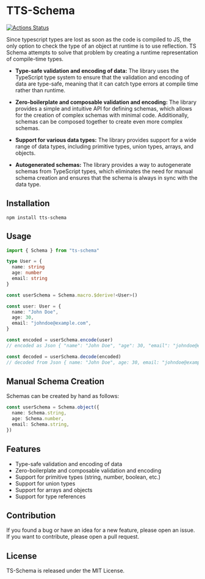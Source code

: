# TTS-Schema

[![Actions Status](https://github.com/tusharmath/ts-schema/workflows/ci/badge.svg)](https://github.com/tusharmath/ts-schema/actions)

Since typescript types are lost as soon as the code is compiled to JS, the only option to check the type of an object at runtime is to use reflection. TS Schema attempts to solve that problem by creating a runtime representation of compile-time types.

- **Type-safe validation and encoding of data:** The library uses the TypeScript type system to ensure that the validation and encoding of data are type-safe, meaning that it can catch type errors at compile time rather than runtime.

- **Zero-boilerplate and composable validation and encoding:** The library provides a simple and intuitive API for defining schemas, which allows for the creation of complex schemas with minimal code. Additionally, schemas can be composed together to create even more complex schemas.

- **Support for various data types:** The library provides support for a wide range of data types, including primitive types, union types, arrays, and objects.

- **Autogenerated schemas:** The library provides a way to autogenerate schemas from TypeScript types, which eliminates the need for manual schema creation and ensures that the schema is always in sync with the data type.

## Installation

```
npm install tts-schema
```

## Usage

```ts
import { Schema } from "ts-schema"

type User = {
  name: string
  age: number
  email: string
}

const userSchema = Schema.macro.$derive!<User>()

const user: User = {
  name: "John Doe",
  age: 30,
  email: "johndoe@example.com",
}

const encoded = userSchema.encode(user)
// encoded as Json { "name": "John Doe", "age": 30, "email": "johndoe@example.com" }

const decoded = userSchema.decode(encoded)
// decoded from Json { name: "John Doe", age: 30, email: "johndoe@example.com" }
```

## Manual Schema Creation

Schemas can be created by hand as follows:

```ts
const userSchema = Schema.object({
  name: Schema.string,
  age: Schema.number,
  email: Schema.string,
})
```

## Features

- Type-safe validation and encoding of data
- Zero-boilerplate and composable validation and encoding
- Support for primitive types (string, number, boolean, etc.)
- Support for union types
- Support for arrays and objects
- Support for type references

## Contribution

If you found a bug or have an idea for a new feature, please open an issue.
If you want to contribute, please open a pull request.

## License

TS-Schema is released under the MIT License.
